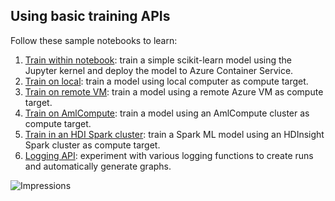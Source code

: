 ## Using basic training APIs

Follow these sample notebooks to learn:

1. [Train within notebook](train-within-notebook): train a simple scikit-learn model using the Jupyter kernel and deploy the model to Azure Container Service.
2. [Train on local](train-on-local): train a model using local computer as compute target.
3. [Train on remote VM](train-on-remote-vm): train a model using a remote Azure VM as compute target.
4. [Train on AmlCompute](train-on-amlcompute): train a model using an AmlCompute cluster as compute target.
5. [Train in an HDI Spark cluster](train-in-spark): train a Spark ML model using an HDInsight Spark cluster as compute target.
6. [Logging API](logging-api): experiment with various logging functions to create runs and automatically generate graphs.

 ![Impressions](https://PixelServer20190423114238.azurewebsites.net/api/impressions/MachineLearningNotebooks/how-to-use-azureml/training/README.png)
